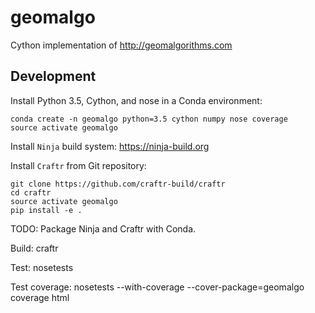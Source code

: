 # geomalgo

Cython implementation of http://geomalgorithms.com

## Development

Install Python 3.5, Cython, and nose in a Conda environment:

    conda create -n geomalgo python=3.5 cython numpy nose coverage
    source activate geomalgo

Install `Ninja` build system: https://ninja-build.org

Install `Craftr` from Git repository:

    git clone https://github.com/craftr-build/craftr
    cd craftr
    source activate geomalgo
    pip install -e .

TODO: Package Ninja and Craftr with Conda.

Build:
    craftr

Test:
    nosetests

Test coverage:
    nosetests --with-coverage --cover-package=geomalgo
    coverage html
